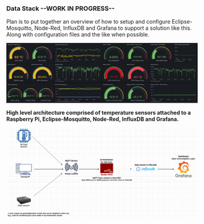### Data Stack --WORK IN PROGRESS--

Plan is to put together an overview of how to setup and configure Eclipse-Mosquitto, Node-Red, InfluxDB and Grafana to support a solution like this. Along with configuration files and the like when possible. 

![Dashboard Screenshot](/images/updated_screenshot.png) 


**High level architecture comprised of temperature sensors attached to a Raspberry Pi, Eclipse-Mosquitto, Node-Red, InfluxDB and Grafana.**

![Architecture](/images/monitoring_architecture_v2.png)